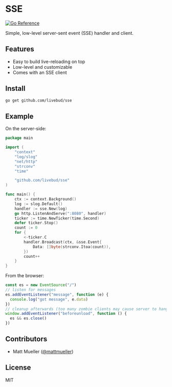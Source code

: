 # SSE

[![Go Reference](https://pkg.go.dev/badge/github.com/livebud/sse.svg)](https://pkg.go.dev/github.com/livebud/sse)

Simple, low-level server-sent event (SSE) handler and client.

## Features

- Easy to build live-reloading on top
- Low-level and customizable
- Comes with an SSE client

## Install

```sh
go get github.com/livebud/sse
```

## Example

On the server-side:

```go
package main

import (
	"context"
	"log/slog"
	"net/http"
	"strconv"
	"time"

	"github.com/livebud/sse"
)

func main() {
	ctx := context.Background()
	log := slog.Default()
	handler := sse.New(log)
	go http.ListenAndServe(":8080", handler)
	ticker := time.NewTicker(time.Second)
	defer ticker.Stop()
	count := 0
	for {
		<-ticker.C
		handler.Broadcast(ctx, &sse.Event{
			Data: []byte(strconv.Itoa(count)),
		})
		count++
	}
}
```

From the browser:

```js
const es = new EventSource("/")
// listen for messages
es.addEventListener("message", function (e) {
  console.log("got message", e.data)
})
// cleanup afterwards (too many zombie clients may cause server to hang)
window.addEventListener("beforeunload", function () {
  es && es.close()
})
```

## Contributors

- Matt Mueller ([@mattmueller](https://twitter.com/mattmueller))

## License

MIT

